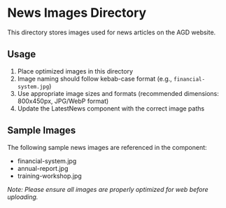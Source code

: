 # News Images Directory

This directory stores images used for news articles on the AGD website.

## Usage

1. Place optimized images in this directory
2. Image naming should follow kebab-case format (e.g., `financial-system.jpg`)
3. Use appropriate image sizes and formats (recommended dimensions: 800x450px, JPG/WebP format)
4. Update the LatestNews component with the correct image paths

## Sample Images

The following sample news images are referenced in the component:
- financial-system.jpg
- annual-report.jpg
- training-workshop.jpg

*Note: Please ensure all images are properly optimized for web before uploading.* 